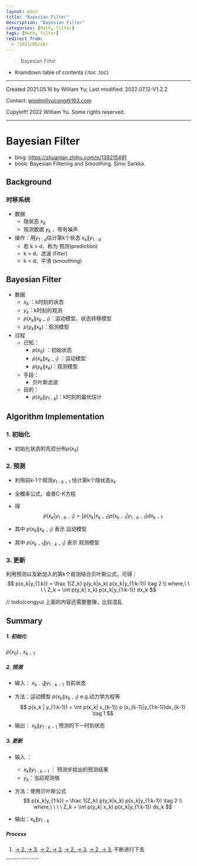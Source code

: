 ```yaml
---
layout: post
title: "Bayesian Filter"
description: "Bayesian Filter"
categories: [Math, filter]
tags: [Math, filter]
redirect_from:
  - /2021/05/16/
---
```


>  Bayesian Filter

* Kramdown table of contents
{:toc .toc}

----

Created 2021.05.16 by William Yu; Last modified: 2022.07.12-V1.2.2

Contact: [windmillyucong@163.com](mailto:windmillyucong@163.com)

Copyleft! 2022 William Yu. Some rights reserved.

----


# Bayesian Filter

- blog: https://zhuanlan.zhihu.com/p/139215491
- book: Bayesian Filtering and Smoothing. Simo Sarkka.

## Background

### 时移系统

- 数据
  - 隐状态 ${x_k}$ 
  - 观测数据 ${y_k}$ ，带有噪声
- 操作：用$y_{1:d}$估计第k个状态 $x_k \| y_{1:d}$
  - 若 k > d，称为 预测(prediction)
  - k = d，滤波 (filter)
  - k < d，平滑 (smoothing)

## Bayesian Filter

- 数据
  - $x_k$ ：k时刻的状态
  - $y_k$：k时刻的观测
  - $p(x_k\|x_{k-1})$：运动模型、状态转移模型
  - $p(y_k\|x_k)$：观测模型
- 过程
  - 已知：
    - $p(x_0)$ ：初始状态
    - $p(x_k\|x_{k-1})$ ：运动模型
    - $p(y_k\|x_k)$：观测模型
  - 手段：
    - 贝叶斯滤波
  - 目的：
    - $p(x_k\|y_{1:k})$：k时刻的最优估计

## Algorithm Implementation

### 1. 初始化

- 初始化状态的先验分布$p(x_0)$

### 2. 预测

- 利用前k-1个观测$y_{1:k-1}$ 估计第k个隐状态$x_{k}$

- 全概率公式，或者C-K方程

- 得
  $$
  p(x_k | y_{1:k-1}) = \int p(x_k| x_{k-1}) p (x_{k-1}|y_{1:k-1})dx_{k-1}
  $$

- 其中 $p(x_k \| x_{k-1})$ 表示 运动模型

- 其中 $p (x_{k-1}\|y_{1:k-1})$ 表示 观测模型

### 3. 更新

利用预测以及新加入的第k个观测结合贝叶斯公式，可得：
$$
p(x_k|y_{1:k}) = \frac 1{Z_k} p(y_k|x_k) p(x_k|y_{1:k-1}) \tag 2
\\
where,\ \ \ \ Z_k = \int p(y_k| x_k) p(x_k|y_{1:k-1}) dx_k
$$



// todo(congyu) 上面的内容还需要整理，比较混乱








## Summary

##### 1. 初始化

$p(x_0)$ ,   $x_{k-1}$

##### 2. 预测

- 输入： $x_{k-1}\|y_{1:k-1}$   当前状态

- 方法：运动模型 $p(x_k\|x_{k-1})$       e.g.动力学方程等
  $$
  p(x_k | y_{1:k-1}) = \int p(x_k| x_{k-1}) p (x_{k-1}|y_{1:k-1})dx_{k-1} \tag 1
  $$

- 输出： $x_k\|y_{1:k-1}$  预测的下一时刻状态

##### 3. 更新

- 输入 ：
  - $x_k\|y_{1:k-1}$ ： 预测步给出的预测结果
  - $y_k$：当前观测值
  
- 方法：使用贝叶斯公式
  $$
  p(x_k|y_{1:k}) = \frac 1{Z_k} p(y_k|x_k) p(x_k|y_{1:k-1}) \tag 2
  \\
  where,\ \ \ \ Z_k = \int p(y_k| x_k) p(x_k|y_{1:k-1}) dx_k
  $$
  
- 输出：$x_k\|y_{1:k}$ 

##### Process

1. <u>-> 2. -> 3.</u>   <u>-> 2. -> 3.</u>  <u>-> 2. -> 3.</u>  <u>-> 2. -> 3.</u>  不断进行下去

<img src="/home/trifo/code/sync/DevelopmentNotes/img/Screenshot from 2021-09-07 11-32-03.png" alt="Screenshot from 2021-09-07 11-32-03" style="zoom:33%;" />







